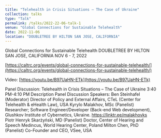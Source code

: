 ```yaml
---
title: "Telehealth in Crisis Situations – The Case of Ukraine"
collection: talks
type: "Talk"
permalink: /talks/2022-22-06-talk-1
venue: "Global Connections for Sustainable Telehealth"
date: 2022-11-06
location: "DOUBLETREE BY HILTON SAN JOSE, CALIFORNIA"
---
```


Global Connections for Sustainable Telehealth
DOUBLETREE BY HILTON SAN JOSE, CALIFORNIA
NOV 6 - 7, 2022

[https://caltrc.org/events/global-connections-for-sustainable-telehealth/](https://caltrc.org/events/global-connections-for-sustainable-telehealth/)

Video: [https://youtu.be/B97UaHN-ETk](https://youtu.be/B97UaHN-ETk)


Panel Discussion: Telehealth in Crisis Situations – The Case of Ukraine
3:40 PM-4:10 PM
Description
Panel Discussion
Speakers:
Ben Steinhafel (Moderator) Director of Policy and External Affairs, CTeL (Center for Telehealth & eHealth Law), USA
Kyrylo Malakhov, MSc (Panelist) Researcher; Software Engineer/Developer (Back-end Web development), Glushkov Institute of Cybernetics, Ukraine. https://linktr.ee/malakhovks
Piotr Henryk Skarżyński, MD (Panelist) Doctor, Center of Hearing and Speech Medincus, World Hearing Center, Poland
Milton Chen, PhD (Panelist) Co-Founder and CEO, VSee, USA